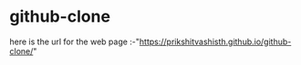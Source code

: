 # github-clone    
       
 here is the url for the web page :-"https://prikshitvashisth.github.io/github-clone/" 
